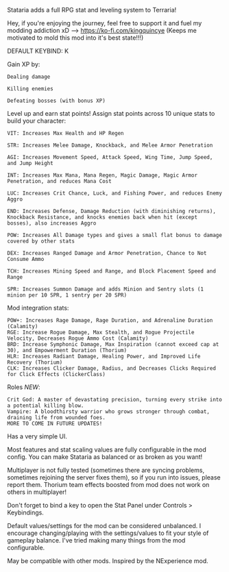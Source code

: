 Stataria adds a full RPG stat and leveling system to Terraria!

Hey, if you're enjoying the journey, feel free to support it and fuel my modding addiction xD --> https://ko-fi.com/kingquincye (Keeps me motivated to mold this mod into it's best state!!!)

DEFAULT KEYBIND: K

Gain XP by:

    Dealing damage

    Killing enemies

    Defeating bosses (with bonus XP)

Level up and earn stat points!
Assign stat points across 10 unique stats to build your character:

    VIT: Increases Max Health and HP Regen

    STR: Increases Melee Damage, Knockback, and Melee Armor Penetration

    AGI: Increases Movement Speed, Attack Speed, Wing Time, Jump Speed, and Jump Height

    INT: Increases Max Mana, Mana Regen, Magic Damage, Magic Armor Penetration, and reduces Mana Cost

    LUC: Increases Crit Chance, Luck, and Fishing Power, and reduces Enemy Aggro

    END: Increases Defense, Damage Reduction (with diminishing returns), Knockback Resistance, and knocks enemies back when hit (except bosses), also increases Aggro

    POW: Increases All Damage types and gives a small flat bonus to damage covered by other stats

    DEX: Increases Ranged Damage and Armor Penetration, Chance to Not Consume Ammo

    TCH: Increases Mining Speed and Range, and Block Placement Speed and Range

    SPR: Increases Summon Damage and adds Minion and Sentry slots (1 minion per 10 SPR, 1 sentry per 20 SPR)

Mod integration stats:

    POW+: Increases Rage Damage, Rage Duration, and Adrenaline Duration (Calamity)
    RGE: Increase Rogue Damage, Max Stealth, and Rogue Projectile Velocity, Decreases Rogue Ammo Cost (Calamity)
    BRD: Increase Symphonic Damage, Max Inspiration (cannot exceed cap at 30), and Empowerment Duration (Thorium)
    HLR: Increases Radiant Damage, Healing Power, and Improved Life Recovery (Thorium)
    CLK: Increases Clicker Damage, Radius, and Decreases Clicks Required for Click Effects (ClickerClass)

Roles *NEW*:

    Crit God: A master of devastating precision, turning every strike into a potential killing blow.
    Vampire: A bloodthirsty warrior who grows stronger through combat, draining life from wounded foes.
    MORE TO COME IN FUTURE UPDATES!

Has a very simple UI.

Most features and stat scaling values are fully configurable in the mod config.
You can make Stataria as balanced or as broken as you want!

Multiplayer is not fully tested (sometimes there are syncing problems, sometimes rejoining the server fixes them), so if you run into issues, please report them. Thorium team effects boosted from mod does not work on others in multiplayer!

Don't forget to bind a key to open the Stat Panel under Controls > Keybindings.

Default values/settings for the mod can be considered unbalanced. I encourage changing/playing with the settings/values to fit your style of gameplay balance. I've tried making many things from the mod configurable.

May be compatible with other mods.
Inspired by the NExperience mod.
